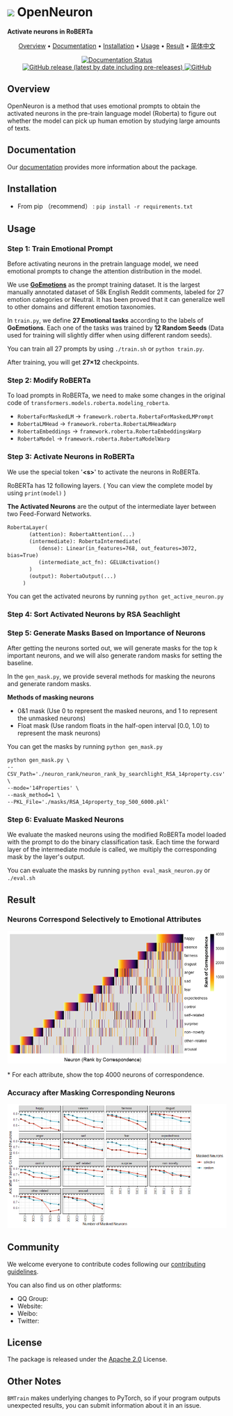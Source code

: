 <h1><img src="docs/logo.png" height="28px" /> OpenNeuron</h1>

**Activate neurons in RoBERTa**

<p align="center">
	<a href="#overview">Overview</a> 
    • <a href="#documentation">Documentation</a> 
    • <a href="#installation">Installation</a> 
    • <a href="#usage">Usage</a> 
    • <a href="#result">Result</a> 
    • <a href="./README-ZH.md" target="_blank">简体中文</a>
</p>

<p align="center">
<a href='https://bmtrain.readthedocs.io/en/latest/?badge=latest'>
<img src='https://readthedocs.org/projects/bmtrain/badge/?version=latest' alt='Documentation Status'>
</a>
<a href="https://github.com/OpenBMB/BMTrain/releases">
<img alt="GitHub release (latest by date including pre-releases)" src="https://img.shields.io/github/v/release/OpenBMB/BMTrain?include_prereleases">
</a>
<a href="https://github.com/OpenBMB/BMTrain/blob/main/LICENSE">
<img alt="GitHub" src="https://img.shields.io/github/license/OpenBMB/BMTrain">
</a>
</p>

<div id="overview"></div>

## Overview

OpenNeuron is a method that uses emotional prompts to obtain the activated neurons in the pre-train language model (Roberta) to figure out whether the model can pick up human emotion by studying large amounts of texts.

<div id="documentation"></div>

## Documentation
Our [documentation](https://bmtrain.readthedocs.io/en/latest/index.html) provides more information about the package.

<div id="installation"></div>

## Installation

- From pip （recommend） : ``pip install -r requirements.txt``


<div id="usage"></div>

## Usage

### Step 1: Train Emotional Prompt

Before activating neurons in the pretrain language model, we need emotional prompts to change the attention distribution in the model. 

We use **[GoEmotions](https://doi.org/10.48550/arXiv.2005.00547)** as the prompt training dataset. It is the largest manually annotated dataset of 58k English Reddit comments, labeled for 27 emotion categories or Neutral. It has been proved that it can generalize well to other domains and different emotion taxonomies.

In ``train.py``, we define **27 Emotional tasks** according to the labels of **GoEmotions**. Each one of the tasks was trained by **12 Random Seeds** (Data used for training will slightly differ when using different random seeds).

You can train all 27 prompts by using `./train.sh` or `python train.py`.  

After training, you will get **27×12** checkpoints.




### Step 2: Modify RoBERTa

To load prompts in RoBERTa, we need to make some changes in the original code of ``transformers.models.roberta.modeling_roberta``. 

* `RobertaForMaskedLM` -> `framework.roberta.RobertaForMaskedLMPrompt`
* `RobertaLMHead` -> `framework.roberta.RobertaLMHeadWarp` 
* `RobertaEmbeddings` -> `framework.roberta.RobertaEmbeddingsWarp`
* `RobertaModel` -> `framework.roberta.RobertaModelWarp`



### Step 3: Activate Neurons in RoBERTa

We use the special token '**\<s>**' to activate the neurons in RoBERTa.

RoBERTa has 12 following layers.  ( You can view the complete model by using `print(model)` )

**The Activated Neurons** are the output of the intermediate layer between two Feed-Forward Networks.

```
RobertaLayer(
       (attention): RobertaAttention(...)
       (intermediate): RobertaIntermediate(
          (dense): Linear(in_features=768, out_features=3072, bias=True)
          (intermediate_act_fn): GELUActivation()
       )
       (output): RobertaOutput(...)
     )
```

You can get the activated neurons by running `python get_active_neuron.py`



### Step 4: Sort Activated Neurons by RSA Seachlight







### Step 5: Generate Masks Based on Importance of Neurons

After getting the neurons sorted out, we will generate masks for the top k important neurons, and we will also generate random masks for setting the baseline.

In the `gen_mask.py`, we provide several methods for masking the neurons and generate random masks.

**Methods of masking neurons**

* 0&1 mask (Use 0 to represent the masked neurons, and 1 to represent the unmasked neurons)
* Float mask (Use random floats in the half-open interval [0.0, 1.0) to represent the mask neurons)

You can get the masks by running `python gen_mask.py`

```shell
python gen_mask.py \
--CSV_Path='./neuron_rank/neuron_rank_by_searchlight_RSA_14property.csv' \
--mode='14Properties' \
--mask_method=1 \
--PKL_File='./masks/RSA_14property_top_500_6000.pkl'
```




### Step 6: Evaluate Masked Neurons

We evaluate the masked neurons using the modified RoBERTa model loaded with the prompt to do the binary classification task. Each time the forward layer of the intermediate module is called, we multiply the corresponding mask by the layer's output.

You can evaluate  the masks by running `python eval_mask_neuron.py` or `./eval.sh`



<div id="result"></div>

## Result

### Neurons Correspond Selectively to Emotional Attributes

![Neurons Correspond Selectively to Emotional Attributes](pic/Neurons_Correspond_Selectively_to_Emotional_Attributes.png)

\* For each attribute, show the top 4000 neurons of correspondence.



### Accuracy after Masking Corresponding Neurons

 ![Acc after masking correspond neuron](pic/Acc_after_masking_correspond_neuron.png)



## Community
We welcome everyone to contribute codes following our [contributing guidelines](https://github.com/OpenBMB/BMTrain/blob/master/CONTRIBUTING.md).

You can also find us on other platforms:
- QQ Group: 
- Website: 
- Weibo: 
- Twitter: 

## License
The package is released under the [Apache 2.0](https://github.com/OpenBMB/BMTrain/blob/master/LICENSE) License.

## Other Notes

`BMTrain` makes underlying changes to PyTorch, so if your program outputs unexpected results, you can submit information about it in an issue.

